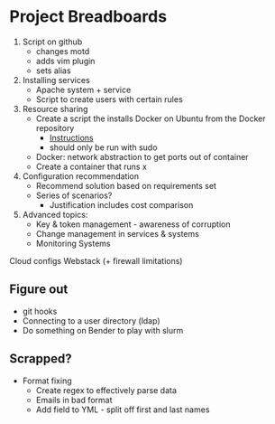 # Project Breadboards
1. Script on github
    * changes motd 
    * adds vim plugin
    * sets alias
2. Installing services
    * Apache system + service
    * Script to create users with certain rules
4. Resource sharing
    * Create a script the installs Docker on Ubuntu from the Docker repository
        * [Instructions](https://docs.docker.com/engine/install/ubuntu/)
        * should only be run with sudo
    * Docker: network abstraction to get ports out of container
    * Create a container that runs x
5. Configuration recommendation
    * Recommend solution based on requirements set
    * Series of scenarios?
        * Justification includes cost comparison
6. Advanced topics:
    * Key & token management - awareness of corruption
    * Change management in services & systems
    * Monitoring Systems

Cloud configs
Webstack (+ firewall limitations)

## Figure out
* git hooks
* Connecting to a user directory (ldap)
* Do something on Bender to play with slurm


## Scrapped?
* Format fixing
    * Create regex to effectively parse data
    * Emails in bad format
    * Add field to YML - split off first and last names

